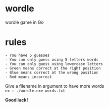 # wordle
wordle game in Go
# rules
	- You have 5 guesses
	- You can only guess using 5 letters words
	- You can only guess using lowercase letters
	- Green means correct at the right position
	- Blue means correct at the wrong position
	- Red means incorrect

Give a filename in argument to have more words  
`ex : ./wordle.exe words.txt`
	
**Good luck!**
